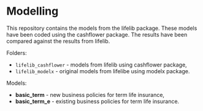 # Modelling

This repository contains the models from the lifelib package. 
These models have been coded using the cashflower package.
The results have been compared against the results from lifelib.

Folders:
 * `lifelib_cashflower` - models from lifelib using cashflower package,
 * `lifelib_modelx` - original models from lifelibe using modelx package.

Models:
  * **basic_term** - new business policies for term life insurance,
  * **basic_term_e** - existing business policies for term life insurance.
